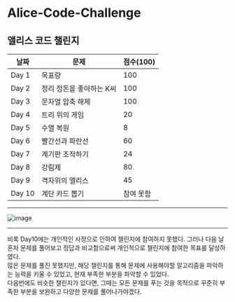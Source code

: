 # Alice-Code-Challenge
앨리스 코드 챌린지
---
| 날짜 | 문제 | 점수(100) |
| --- | --- | --- | 
| Day 1 | 목표량 | 100 |
| Day 2 | 정리 정돈을 좋아하는 K씨 | 100 | 
| Day 3 | 문자열 압축 해제 | 100 |
| Day 4 | 트리 위의 게임 | 20 | 
| Day 5 | 수열 복원 | 8 | 
| Day 6 | 빨간선과 파란선 | 60 | 
| Day 7 | 계기판 조작하기 | 24 | 
| Day 8 | 강림제 |  80 |
| Day 9 | 격자위의 앨리스 | 45 |
| Day 10 | 계단 카드 뽑기 | 참여 못함 |

---

![image](https://github.com/user-attachments/assets/abd1b10b-70b1-4e75-8009-d19c158584d2)

---
비록 Day10에는 개인적인 사정으로 인하여 챌린지에 참여하지 못했다. 그러나 다음 날 혼자 문제를 풀어보고 정답과 비교함으로써 개인적으로 챌린지에 참여한 목표를 달성하였다.  
많은 문제를 풀진 못했지만, 해당 챌린지를 통해 문제에 사용해야할 알고리즘을 파악하는 능력을 키울 수 있었고, 현재 부족한 부분을 파악할 수 있었다.  
다음번에도 비슷한 챌린지가 있다면, 그때는 모든 문제를 푸는 것을 목적으로 꾸준히 부족한 부분을 보완하고 다양한 문제를 풀어나가야겠다.  
